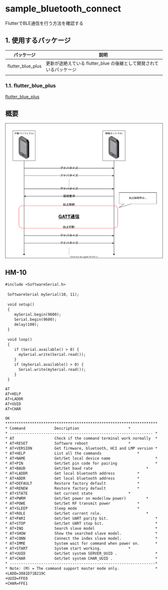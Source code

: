<!-- omit in toc -->
# sample_bluetooth_connect

FlutterでBLE通信を行う方法を確認する

## 1. 使用するパッケージ

| パッケージ        | 説明                                                                 |
| ----------------- | -------------------------------------------------------------------- |
| flutter_blue_plus | 更新が途絶えている flutter_blue の後継として開発されているパッケージ |
|                   |                                                                      |

### 1.1. flutter_blue_plus

[flutter_blue_plus](https://pub.dev/packages/flutter_blue_plus)

## 概要

![概要](summary.drawio.svg)

## HM-10

```code
#include <SoftwareSerial.h>

 SoftwareSerial mySerial(10, 11);

 void setup()
 {
    mySerial.begin(9600);
    Serial.begin(9600);
    delay(100);
 }

 void loop()
 {
    if (Serial.available() > 0) {
      mySerial.write(Serial.read());
    }
    if (mySerial.available() > 0) {
      Serial.write(mySerial.read());
    }       
 }
```

```command
AT
AT+HELP
AT+LADDR
AT+UUID
AT+CHAR
```

```code
OK
********************************************************************
* Command             Description			           *
* ---------------------------------------------------------------- *
* AT                  Check if the command terminal work normally  *
* AT+RESET            Software reboot				   *
* AT+VERSION          Get firmware, bluetooth, HCI and LMP version *
* AT+HELP             List all the commands		           *
* AT+NAME             Get/Set local device name                    *
* AT+PIN              Get/Set pin code for pairing                 *
* AT+BAUD             Get/Set baud rate		                   *
* AT+LADDR            Get local bluetooth address		   *
* AT+ADDR             Get local bluetooth address		   *
* AT+DEFAULT          Restore factory default			   *
* AT+RENEW            Restore factory default			   *
* AT+STATE            Get current state				   *
* AT+PWRM             Get/Set power on mode(low power) 		   *
* AT+POWE             Get/Set RF transmit power 		   *
* AT+SLEEP            Sleep mode 		                   *
* AT+ROLE             Get/Set current role.	                   *
* AT+PARI             Get/Set UART parity bit.                     *
* AT+STOP             Get/Set UART stop bit.                       *
* AT+INQ              Search slave model                           *
* AT+SHOW             Show the searched slave model.               *
* AT+CONN             Connect the index slave model.               *
* AT+IMME             System wait for command when power on.	   *
* AT+START            System start working.			   *
* AT+UUID             Get/Set system SERVER_UUID .            	   *
* AT+CHAR             Get/Set system CHAR_UUID .            	   *
* -----------------------------------------------------------------*
* Note: (M) = The command support master mode only. 	           *
+LADD=3881D71B219C
+UUID=FFE0
+CHAR=FFE1
```
